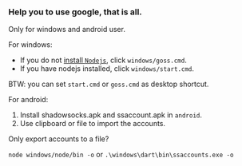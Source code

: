 ### Help you to use google, that is all.

Only for windows and android user.

For windows:

* If you do not [install `Nodejs`](https://nodejs.org/en/), click `windows/goss.cmd`.
* If you have nodejs installed, click `windows/start.cmd`.

BTW: you can set `start.cmd` or `goss.cmd` as desktop shortcut.

For android:

1. Install shadowsocks.apk and ssaccount.apk in `android`.
2. Use clipboard or file to import the accounts.

Only export accounts to a file?

`node windows/node/bin -o` or `.\windows\dart\bin\ssaccounts.exe -o`
